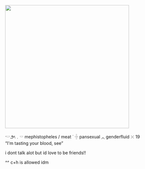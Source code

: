 <img src=https://i.imghippo.com/files/whiD3394zKg.png width="400">




𓎢౨ৎ﹒𓎠 mephistopheles / meat   ˙
𓏶 pansexual ◞◟ genderfluid 𓏴   19   
“I'm tasting your blood, see”

i dont talk alot but id love to be friends!! 
                       
^^ c+h is allowed idm















































